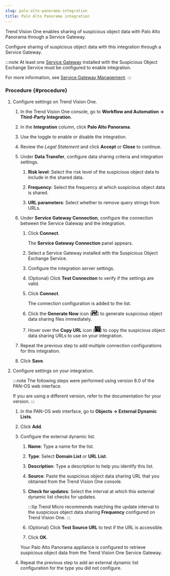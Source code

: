```yaml
---
slug: palo-alto-panorama-integration
title: Palo Alto Panorama integration
---
```


Trend Vision One enables sharing of suspicious object data with Palo Alto Panorama through a Service Gateway.

Configure sharing of suspicious object data with this integration through a Service Gateway.

:::note
At least one [Service Gateway](deployment-guides.md) installed with the Suspicious Object Exchange Service must be configured to enable integration.

For more information, see [Service Gateway Management](service-gateway-management.md).
:::

### Procedure {#procedure}

1.  Configure settings on Trend Vision One.

    1.  In the Trend Vision One console, go to **Workflow and Automation → Third-Party Integration**.

    2.  In the **Integration** column, click **Palo Alto Panorama**.

    3.  Use the toggle to enable or disable the integration.

    4.  Review the *Legal Statement* and click **Accept** or **Close** to continue.

    5.  Under **Data Transfer**, configure data sharing criteria and integration settings.

        1.  **Risk level**: Select the risk level of the suspicious object data to include in the shared data.

        2.  **Frequency**: Select the frequency at which suspicious object data is shared.

        3.  **URL parameters**: Select whether to remove query strings from URLs.

    6.  Under **Service Gateway Connection**, configure the connection between the Service Gateway and the integration.

        1.  Click **Connect**.

            The **Service Gateway Connection** panel appears.

        2.  Select a Service Gateway installed with the Suspicious Object Exchange Service.

        3.  Configure the integration server settings.

        4.  (Optional) Click **Test Connection** to verify if the settings are valid.

        5.  Click **Connect**.

            The connection configuration is added to the list.

        6.  Click the **Generate Now** icon (![](/images/GenerateNowIcon=GUID-60CE3573-F37D-4CD3-9E0A-74C7DCBF3525.webp)) to generate suspicious object data sharing files immediately.

        7.  Hover over the **Copy URL** icon (![](/images/ServiceGatewayCopyIcon=GUID-EE08C798-0F99-467B-996A-93D14044BF0E.webp)) to copy the suspicious object data sharing URLs to use on your integration.

    7.  Repeat the previous step to add multiple connection configurations for this integration.

    8.  Click **Save**.

2.  Configure settings on your integration.

    :::note
    The following steps were performed using version 8.0 of the PAN-OS web interface.

    If you are using a different version, refer to the documentation for your version.
    :::

    1.  In the PAN-OS web interface, go to **Objects → External Dynamic Lists**.

    2.  Click **Add**.

    3.  Configure the external dynamic list.

        1.  **Name**: Type a name for the list.

        2.  **Type**: Select **Domain List** or **URL List**.

        3.  **Description**: Type a description to help you identify this list.

        4.  **Source**: Paste the suspicious object data sharing URL that you obtained from the Trend Vision One console.

        5.  **Check for updates**: Select the interval at which this external dynamic list checks for updates.

            :::tip
            Trend Micro recommends matching the update interval to the suspicious object data sharing **Frequency** configured on Trend Vision One.
            :::

        6.  (Optional) Click **Test Source URL** to test if the URL is accessible.

        7.  Click **OK**.

        Your Palo Alto Panorama appliance is configured to retrieve suspicious object data from the Trend Vision One Service Gateway.

    4.  Repeat the previous step to add an external dynamic list configuration for the type you did not configure.
